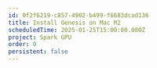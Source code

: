 ```yaml
---
id: 0f2f6219-c857-4902-b499-f6683dcad136
title: Install Genesis on Mac M2
scheduledTime: 2025-01-25T15:00:00.000Z
project: Spark GPU
order: 0
persistent: false
---
```



